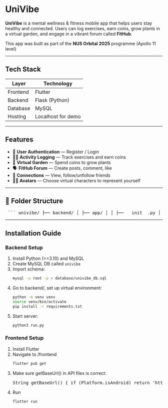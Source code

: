 #  UniVibe

**UniVibe** is a mental wellness & fitness mobile app that helps users stay healthy and connected. Users can log exercises, earn coins, grow plants in a virtual garden, and engage in a vibrant forum called **FitHub**.

This app was built as part of the **NUS Orbital 2025** programme (Apollo 11 level)

---

##  Tech Stack

| Layer      | Technology         |
|------------|--------------------|
| Frontend   | Flutter            |
| Backend    | Flask (Python)     |
| Database   | MySQL              |
| Hosting    | Localhost for demo |

---

## Features

- 👤 **User Authentication** — Register / Login
- 🏃‍♂️ **Activity Logging** — Track exercises and earn coins
- 🌿 **Virtual Garden** — Spend coins to grow plants
- 🗣️ **FitHub Forum** — Create posts, comment, like
- 👥 **Connections** — View, follow/unfollow friends
- 🧑‍🎨 **Avatars** — Choose virtual characters to represent yourself

---

## 🧩 Folder Structure
<pre> ``` univibe/ ├── backend/ │ ├── app/ │ │ ├── __init__.py │ │ ├── auth.py │ │ ├── fithub.py │ │ └── db.py │ ├── run.py │ └── requirements.txt │ ├── frontend/ │ ├── lib/ │ │ ├── pages/ │ │ ├── widgets/ │ │ └── global.dart │ ├── assets/ │ └── pubspec.yaml │ ├── database/ │ └── univibe_db.sql │ └── README.md ``` </pre>


---

## Installation Guide

### Backend Setup

1. Install Python (>=3.10) and MySQL
2. Create MySQL DB called `univibe`
3. Import schema:
   ```bash
   mysql -u root -p < database/univibe_db.sql
4. Go to backend/, set up virtual environment:
   ```bash
   python -m venv venv 
   source venv/bin/activate
   pip install -r requirements.txt
5. Start server:
   ```bash
   python3 run.py

### Frontend Setup

1. Install Flutter
2. Navigate to /frontend
   ```bash
   flutter pub get
3. Make sure getBaseUrl() in API files is correct:
   <pre>String getBaseUrl() { if (Platform.isAndroid) return 'http://10.0.2.2:5000'; return 'http://127.0.0.1:5000'; }</pre>
4. Run
   ```bash
   flutter run





